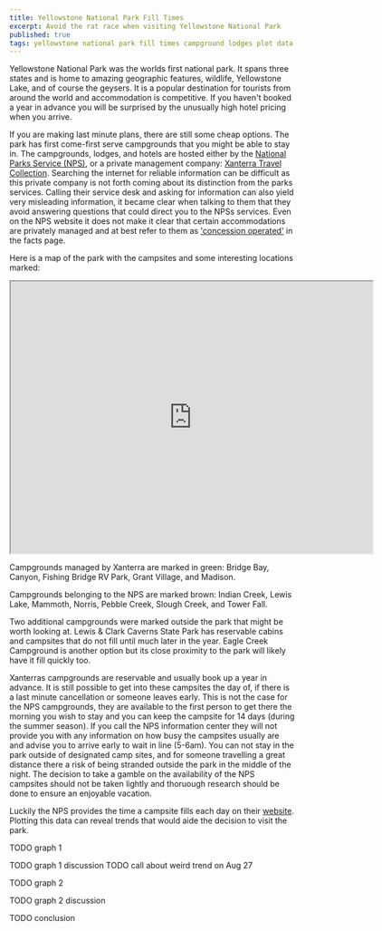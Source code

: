 ```yaml
---
title: Yellowstone National Park Fill Times
excerpt: Avoid the rat race when visiting Yellowstone National Park
published: true
tags: yellowstone national park fill times campground lodges plot data
---
```


Yellowstone National Park was the worlds first national park. It spans three states and is home to amazing geographic features, wildlife, Yellowstone Lake, and of course the geysers. It is a popular destination for tourists from around the world and accommodation is competitive. If you haven't booked a year in advance you will be surprised by the unusually high hotel pricing when you arrive. 

If you are making last minute plans, there are still some cheap options. The park has first come-first serve campgrounds that you might be able to stay in. The campgrounds, lodges, and hotels are hosted either by the [National Parks Service (NPS)](https://www.nps.gov/yell/index.htm), or a private management company: [Xanterra Travel Collection](https://www.yellowstonenationalparklodges.com/). Searching the internet for reliable information can be difficult as this private company is not forth coming about its distinction from the parks services. Calling their service desk and asking for information can also yield very misleading information, it became clear when talking to them that they avoid answering questions that could direct you to the NPSs services. Even on the NPS website it does not make it clear that certain accommodations are privately managed and at best refer to them as ['concession operated'](https://www.nps.gov/yell/planyourvisit/parkfacts.htm#CP___PAGEID%3D2632122%2C%2Fyell%2Fplanyourvisit%2Fcampgrounds.htm%2C10747%7C) in the facts page.

Here is a map of the park with the campsites and some interesting locations marked:
<iframe src="https://www.google.com/maps/d/embed?mid=1oaACxtvgZdVyeB90YZBtZ4_sg_WZmkUT" width="640" height="480"></iframe>

Campgrounds managed by Xanterra are marked in green: Bridge Bay, Canyon, Fishing Bridge RV Park, Grant Village, and Madison.

Campgrounds belonging to the NPS are marked brown: Indian Creek, Lewis Lake, Mammoth, Norris, Pebble Creek, Slough Creek, and Tower Fall.

Two additional campgrounds were marked outside the park that might be worth looking at. Lewis & Clark Caverns State Park has reservable cabins and campsites that do not fill until much later in the year. Eagle Creek Campground is another option but its close proximity to the park will likely have it fill quickly too.

Xanterras campgrounds are reservable and usually book up a year in advance. It is still possible to get into these campsites the day of, if there is a last minute cancellation or someone leaves early. This is not the case for the NPS campgrounds, they are available to the first person to get there the morning you wish to stay and you can keep the campsite for 14 days (during the summer season). If you call the NPS information center they will not provide you with any information on how busy the campsites usually are and advise you to arrive early to wait in line (5-6am). You can not stay in the park outside of designated camp sites, and for someone travelling a great distance there a risk of being stranded outside the park in the middle of the night. The decision to take a gamble on the availability of the NPS campsites should not be taken lightly and thoruough research should be done to ensure an enjoyable vacation.

Luckily the NPS provides the time a campsite fills each day on their [website](https://www.nps.gov/yell/planyourvisit/campgrounds.htm). Plotting this data can reveal trends that would aide the decision to visit the park.

TODO graph 1

TODO graph 1 discussion
TODO call about weird trend on Aug 27

TODO graph 2

TODO graph 2 discussion

TODO conclusion
